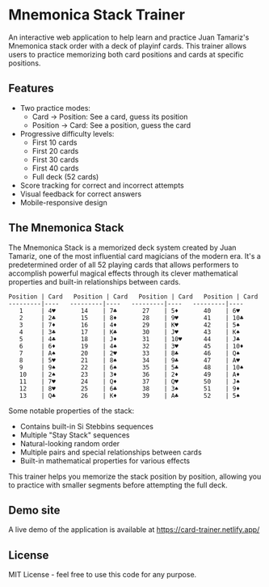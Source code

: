 # Mnemonica Stack Trainer

An interactive web application to help learn and practice Juan Tamariz's Mnemonica stack order with a deck of playinf cards. This trainer allows users to practice memorizing both card positions and cards at specific positions.

## Features

- Two practice modes:
  - Card → Position: See a card, guess its position
  - Position → Card: See a position, guess the card
- Progressive difficulty levels:
  - First 10 cards
  - First 20 cards
  - First 30 cards
  - First 40 cards
  - Full deck (52 cards)
- Score tracking for correct and incorrect attempts
- Visual feedback for correct answers
- Mobile-responsive design

## The Mnemonica Stack

The Mnemonica Stack is a memorized deck system created by Juan Tamariz, one of the most influential card magicians of the modern era. It's a predetermined order of all 52 playing cards that allows performers to accomplish powerful magical effects through its clever mathematical properties and built-in relationships between cards.

```
Position | Card   Position | Card   Position | Card   Position | Card
---------|----   ---------|----   ---------|----   ---------|----
   1     | 4♥       14    | 7♣       27    | 5♦       40    | 6♥
   2     | 2♣       15    | 8♦       28    | 9♥       41    | 10♣
   3     | 7♦       16    | 4♦       29    | K♥       42    | 5♠
   4     | 3♣       17    | K♣       30    | J♥       43    | K♠
   5     | 4♣       18    | J♦       31    | 10♥      44    | J♣
   6     | 6♦       19    | 4♠       32    | 3♥       45    | 10♦
   7     | A♠       20    | 2♥       33    | 8♣       46    | Q♠
   8     | 5♥       21    | 8♠       34    | 9♣       47    | A♥
   9     | 9♠       22    | 6♠       35    | 5♣       48    | 10♠
   10    | 2♠       23    | 3♦       36    | 2♦       49    | A♦
   11    | 7♥       24    | Q♦       37    | Q♥       50    | J♠
   12    | 8♥       25    | 6♣       38    | 3♠       51    | 9♦
   13    | Q♣       26    | K♦       39    | A♣       52    | 5♠
```

Some notable properties of the stack:

- Contains built-in Si Stebbins sequences
- Multiple "Stay Stack" sequences
- Natural-looking random order
- Multiple pairs and special relationships between cards
- Built-in mathematical properties for various effects

This trainer helps you memorize the stack position by position, allowing you to practice with smaller segments before attempting the full deck.

## Demo site

A live demo of the application is available at https://card-trainer.netlify.app/

## License

MIT License - feel free to use this code for any purpose.
